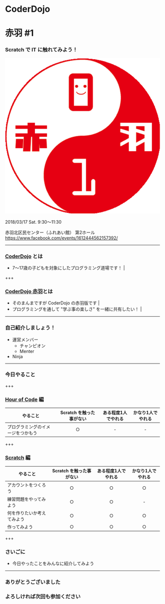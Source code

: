 # CoderDojo
# 赤羽 #1

### Scratch で IT に触れてみよう！

![logo](documents/LOGO/CoderDojo_Logo_Akabane_White_Transparent.png)

2018/03/17 Sat. 9:30〜11:30

赤羽北区民センター（ふれあい館） 第2ホール
https://www.facebook.com/events/1612444562157392/

---

### [CoderDojo](https://coderdojo.jp/) とは

- 7〜17歳の子どもを対象にしたプログラミング道場です！ |

+++

### [CoderDojo 赤羽](https://www.facebook.com/CoderDojoAkabane/)とは

- そのまんまですが CoderDojo の赤羽版です |
- プログラミングを通して "学ぶ事の楽しさ" を一緒に共有したい！ |

---

### 自己紹介しましょう！

- 運営メンバー
    - チャンピオン
    - Menter
- Ninja

---

### 今日やること

+++

### [Hour of Code](https://code.org/) 編

|やること|Scratch を触った事がない|ある程度1人でやれる|かなり1人でやれる|
|---|:-:|:-:|:-:|
|プログラミングのイメージをつかもう|○|-|-|

+++

### [Scratch](https://scratch.mit.edu/) 編

|やること|Scratch を触った事がない|ある程度1人でやれる|かなり1人でやれる|
|---|:-:|:-:|:-:|
|アカウントをつくろう|○|○|○|
|練習問題をやってみよう|○|○|-|
|何を作りたいか考えてみよう|○|○|○|
|作ってみよう|○|○|○|

+++

### さいごに

- 今日やったことをみんなに紹介してみよう

---

### ありがとうございました
### よろしければ次回も参加ください

